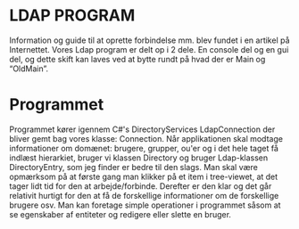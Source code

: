 # LDAP PROGRAM
Information og guide til at oprette forbindelse mm. blev fundet i en artikel på Internettet.
Vores Ldap program er delt op i 2 dele.
En console del og en gui del, og dette skift kan laves ved at bytte rundt på hvad der er Main og “OldMain”.

# Programmet
Programmet kører igennem C#'s DirectoryServices LdapConnection der bliver gemt bag vores klasse: Connection.
Når applikationen skal modtage informationer om domænet: brugere, grupper, ou'er 
og i det hele taget få indlæst hierarkiet, bruger vi klassen Directory og bruger Ldap-klassen
DirectoryEntry, som jeg finder er bedre til den slags. 
Man skal være opmærksom på at første gang man klikker på et item i tree-viewet,
at det tager lidt tid for den at arbejde/forbinde. Derefter er den klar og det går relativit hurtigt
for den at få de forskellige informationer om de forskellige brugere osv. 
Man kan foretage simple operationer i programmet såsom at se egenskaber af entiteter og
redigere eller slette en bruger.
